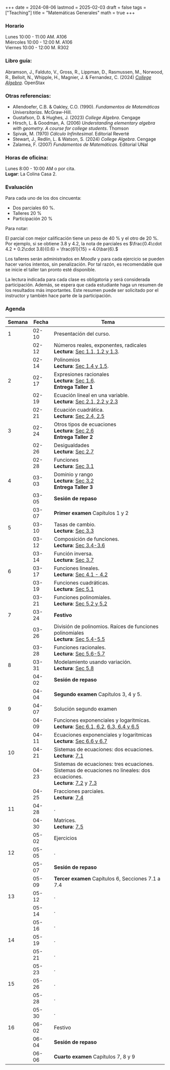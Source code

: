 +++
date      = 2024-08-06
lastmod   = 2025-02-03
draft     = false
tags      = ["Teaching"]
title     = "Matemáticas Generales"
math      = true
+++

### Horario

Lunes 10:00 - 11:00 AM. A106 <br>
Miércoles 10:00 - 12:00 M. A106 <br>
Viernes 10:00 - 12:00 M. R302

### Libro guía:

Abramson, J., Falduto, V., Gross, R., Lippman, D., Rasmussen, M., Norwood, R., Belloit, N., Whipple, H., Magnier, J. & Fernandez, C. (2024) *[College Algebra](https://openstax.org/details/books/college-algebra-2e/)*. OpenStax 

### Otras referencias:

* Allendoefer, C.B. & Oakley, C.O. (1990). *Fundamentos de Matemáticas Universitarias*. McGraw-Hill.
* Gustafson, D. & Hughes, J. (2023) *College Algebra*. Cengage
* Hirsch, L.  & Goodman, A. (2006) *Understanding elementary algebra with geometry.  A course for college students*. Thomson
* Spivak, M. (1970) *Cálculo Infinitesimal*. Editorial Reverté
* Stewart, J., Redlin, L. & Watson, S. (2024) *College Algebra*. Cengage
* Zalamea, F. (2007) *Fundamentos de Matemáticas*. Editorial UNal

### Horas de oficina: 

Lunes 8:00 - 10:00 AM o por cita. <br>
**Lugar**: La Colina Casa 2. 

### Evaluación

Para cada uno de los dos cincuenta: 

+ Dos parciales 60 %. 
+ Talleres 20 %
+ Participación 20 %

Para notar:

El parcial con mejor calificación tiene un peso de 40 % y el otro de 20 %. Por ejemplo, si se obtiene 3.8 y 4.2, la nota de parciales es $\frac{0.4\cdot 4.2 + 0.2\cdot 3.8}{0.6}  = \frac{61}{15} = 4.0\bar{6}.$

Los talleres serán administrados en *Moodle* y para cada ejercicio se pueden hacer varios intentos, sin penalización. Por tal razón, es recomendable que se inicie el taller tan pronto esté disponible.

La lectura indicada para cada clase es obligatoria y será considerada participación. Además, se espera que cada estudiante haga un resumen de los resultados más importantes. Este resumen puede ser solicitado por el instructor y también hace parte de la participación.


### Agenda

Semana | Fecha | Tema
---| --- | ----
1      | 02-10 | Presentación del curso.
&nbsp; | 02-12 | Números reales, exponentes, radicales <br> **Lectura**: [Sec 1.1, 1.2 y 1.3](https://openstax.org/books/college-algebra-2e/pages/1-1-real-numbers-algebra-essentials).
&nbsp; | 02-14 | Polinomios <br> **Lectura**: [Sec 1.4 y 1.5](https://openstax.org/books/college-algebra-2e/pages/1-4-polynomials).
2      | 02-17 | Expresiones racionales <br> **Lectura**: [Sec 1.6](https://openstax.org/books/college-algebra-2e/pages/1-6-rational-expressions). <br> **Entrega Taller 1** 
&nbsp; | 02-19 | Ecuación lineal en una variable. <br> **Lectura**: [Sec 2.1, 2.2 y 2.3](https://openstax.org/books/college-algebra-2e/pages/2-1-the-rectangular-coordinate-systems-and-graphs) 
&nbsp; | 02-21 | Ecuación cuadrática. <br> **Lectura**: [Sec 2.4, 2.5](https://openstax.org/books/college-algebra-2e/pages/2-4-complex-numbers)
3      | 02-24 | Otros tipos de ecuaciones <br> **Lectura**: [Sec 2.6](https://openstax.org/books/college-algebra-2e/pages/2-6-other-types-of-equations)<br> **Entrega Taller 2**
&nbsp; | 02-26 | Desigualdades <br> **Lectura**: [Sec 2.7](https://openstax.org/books/college-algebra-2e/pages/2-7-linear-inequalities-and-absolute-value-inequalities)
&nbsp; | 02-28 | Funciones <br> **Lectura**: [Sec 3.1](https://openstax.org/books/college-algebra-2e/pages/3-1-functions-and-function-notation) 
4      | 03-03 | Dominio y rango <br> **Lectura**: [Sec 3.2](https://openstax.org/books/college-algebra-2e/pages/3-2-domain-and-range) <br> **Entrega Taller 3**
&nbsp; | 03-05 | **Sesión de repaso**
&nbsp; | 03-07 | **Primer examen** Capítulos 1 y 2
5      | 03-10 | Tasas de cambio. <br> **Lectura**: [Sec 3.3](https://openstax.org/books/college-algebra-2e/pages/3-3-rates-of-change-and-behavior-of-graphs)
&nbsp; | 03-12 | Composición de funciones. <br> **Lectura**: [Sec 3.4-3.6](https://openstax.org/books/college-algebra-2e/pages/3-4-composition-of-functions) 
&nbsp; | 03-14 | Función inversa. <br> **Lectura**: [Sec 3.7](https://openstax.org/books/college-algebra-2e/pages/3-7-inverse-functions)
6      | 03-17 | Funciones lineales. <br> **Lectura**: [Sec 4.1 - 4.2](https://openstax.org/books/college-algebra-2e/pages/4-1-linear-functions) 
&nbsp; | 03-19 | Funciones cuadráticas. <br> **Lectura**: [Sec 5.1](https://openstax.org/books/college-algebra-2e/pages/5-1-quadratic-functions) 
&nbsp; | 03-21 | Funciones polinomiales. <br> **Lectura**: [Sec 5.2 y 5.2](https://openstax.org/books/college-algebra-2e/pages/5-2-power-functions-and-polynomial-functions) 
7      | 03-24 | **Festivo**
&nbsp; | 03-26 | División de polinomios. Raíces de funciones polinomiales <br> **Lectura**: [Sec 5.4-5.5](https://openstax.org/books/college-algebra-2e/pages/5-4-dividing-polynomials) 
&nbsp; | 03-28 | Funciones racionales. <br> **Lectura**: [Sec 5.6-5.7](https://openstax.org/books/college-algebra-2e/pages/5-6-rational-functions) 
8      | 03-31 | Modelamiento usando variación. <br> **Lectura**: [Sec 5.8](https://openstax.org/books/college-algebra-2e/pages/5-8-modeling-using-variation) 
&nbsp; | 04-02 | **Sesión de repaso**
&nbsp; | 04-04 | **Segundo examen** Capítulos 3, 4 y 5.
9      | 04-07 | Solución segundo examen
&nbsp; | 04-09 | Funciones exponenciales y logaritmicas. <br> **Lectura**: [Sec 6.1, 6.2,](https://openstax.org/books/college-algebra-2e/pages/6-1-exponential-functions) [6.3, 6.4 y 6.5](https://openstax.org/books/college-algebra-2e/pages/6-6-exponential-and-logarithmic-equations)
&nbsp; | 04-11 | Ecuaciones exponenciales y logaritmicas  <br> **Lectura**: [Sec 6.6 y 6.7](https://openstax.org/books/college-algebra-2e/pages/6-6-exponential-and-logarithmic-equations)
10     | 04-21 | Sistemas de ecuaciones: dos ecuaciones. <br> **Lectura**: [7.1](https://openstax.org/books/college-algebra-2e/pages/7-1-systems-of-linear-equations-two-variables)
&nbsp; | 04-23 | Sistemas de ecuaciones: tres ecuaciones. <br> Sistemas de ecuaciones no lineales: dos ecuaciones. <br> **Lectura**: [7.2](https://openstax.org/books/college-algebra-2e/pages/7-2-systems-of-linear-equations-three-variables) y [7.3](https://openstax.org/books/college-algebra-2e/pages/7-3-systems-of-nonlinear-equations-and-inequalities-two-variables)
&nbsp; | 04-25 | Fracciones parciales. <br> **Lectura**: [7.4](https://openstax.org/books/college-algebra-2e/pages/7-4-partial-fractions)
11     | 04-28 | .
&nbsp; | 04-30 | Matrices. <br> **Lectura**: [7.5](https://openstax.org/books/college-algebra-2e/pages/7-5-matrices-and-matrix-operations)
&nbsp; | 05-02 | Ejercicios
12     | 05-05 | .
&nbsp; | 05-07 | **Sesión de repaso**
&nbsp; | 05-09 | **Tercer examen** Capítulos 6, Secciones 7.1 a 7.4
13     | 05-12 | .
&nbsp; | 05-14 | .
&nbsp; | 05-16 | .
14     | 05-19 | .
&nbsp; | 05-21 | .
&nbsp; | 05-23 | .
15     | 05-26 | .
&nbsp; | 05-28 | .
&nbsp; | 05-30 | .
16     | 06-02 | Festivo
&nbsp; | 06-04 | **Sesión de repaso**
&nbsp; | 06-06 | **Cuarto examen** Capítulos 7, 8 y 9



